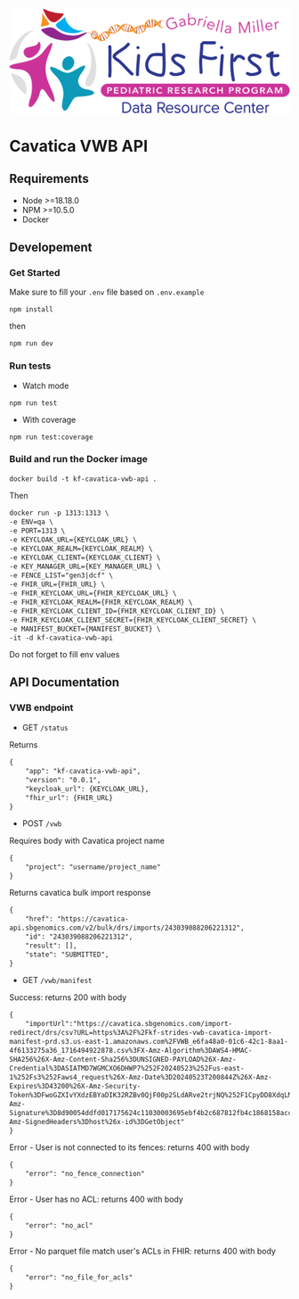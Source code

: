 <p align="center">
  <img src="docs/kids_first_logo.svg" alt="Kids First repository logo" width="660px" />
</p>

# Cavatica VWB API

## Requirements

- Node >=18.18.0
- NPM >=10.5.0
- Docker

## Developement

### Get Started

Make sure to fill your `.env` file based on `.env.example`

```
npm install
```

then 

```
npm run dev
```

### Run tests

- Watch mode

```
npm run test
```

- With coverage

```
npm run test:coverage
```

### Build and run the Docker image

```
docker build -t kf-cavatica-vwb-api .
```

Then

```
docker run -p 1313:1313 \
-e ENV=qa \
-e PORT=1313 \
-e KEYCLOAK_URL={KEYCLOAK_URL} \
-e KEYCLOAK_REALM={KEYCLOAK_REALM} \
-e KEYCLOAK_CLIENT={KEYCLOAK_CLIENT} \
-e KEY_MANAGER_URL={KEY_MANAGER_URL} \
-e FENCE_LIST="gen3|dcf" \
-e FHIR_URL={FHIR_URL} \
-e FHIR_KEYCLOAK_URL={FHIR_KEYCLOAK_URL} \
-e FHIR_KEYCLOAK_REALM={FHIR_KEYCLOAK_REALM} \
-e FHIR_KEYCLOAK_CLIENT_ID={FHIR_KEYCLOAK_CLIENT_ID} \
-e FHIR_KEYCLOAK_CLIENT_SECRET={FHIR_KEYCLOAK_CLIENT_SECRET} \
-e MANIFEST_BUCKET={MANIFEST_BUCKET} \
-it -d kf-cavatica-vwb-api
```

Do not forget to fill env values

## API Documentation

### VWB endpoint

- GET `/status`

Returns

```
{
    "app": "kf-cavatica-vwb-api",
    "version": "0.0.1",
    "keycloak_url": {KEYCLOAK_URL},
    "fhir_url": {FHIR_URL}
}
```

- POST `/vwb`

Requires body with Cavatica project name

```
{
    "project": "username/project_name"
}
```

Returns cavatica bulk import response

```
{
    "href": "https://cavatica-api.sbgenomics.com/v2/bulk/drs/imports/243039088206221312",
    "id": "243039088206221312",
    "result": [],
    "state": "SUBMITTED",
}
```

- GET `/vwb/manifest`

Success: returns 200 with body 

```
{
    "importUrl":"https://cavatica.sbgenomics.com/import-redirect/drs/csv?URL=https%3A%2F%2Fkf-strides-vwb-cavatica-import-manifest-prd.s3.us-east-1.amazonaws.com%2FVWB_e6fa48a0-01c6-42c1-8aa1-4f6133275a36_1716494922878.csv%3FX-Amz-Algorithm%3DAWS4-HMAC-SHA256%26X-Amz-Content-Sha256%3DUNSIGNED-PAYLOAD%26X-Amz-Credential%3DASIATMD7WGMCXO6DHWP7%252F20240523%252Fus-east-1%252Fs3%252Faws4_request%26X-Amz-Date%3D20240523T200844Z%26X-Amz-Expires%3D43200%26X-Amz-Security-Token%3DFwoGZXIvYXdzEBYaDIK32RZBv0QjF00p2SLdARve2trjNQ%252F1CpyDD8XdqLMR4s2HSMF2vU3JnmNEj3KuXVyFlEXuVTkcQykecktze%252BilJV5jzUZDIR50r2Gng82NWkahv2sW6sxnxXAjg%252FlYu852kRGU1cBc8Q5n%252F5MYZpLDaRKlsjhR5TycQjqdeD7huBkiLtvHpZqgTFVDWgSxY8%252BdS7vhkRndse7QsUXqe%252B2E33nGNqZnqplKCv8lDXpK8WmhKL84UjfOUogZIuLS%252FckW6lu2yC2DpikPzESQtT3S6cPa4eBpS3trxVuVZjoKC5%252Bx8iEc8gZ92UrdKLTEvrIGMjMxS%252FMNphGHA56gXEkvTSx1pVvxo9msOVGgxYWtDojtSCTAFzp62z9qBLukdTD1Zm9BbfU%253D%26X-Amz-Signature%3D8d90054ddfd017175624c11030003695ebf4b2c687812fb4c1868158acc139c3%26X-Amz-SignedHeaders%3Dhost%26x-id%3DGetObject"
}
```

Error - User is not connected to its fences: returns 400 with body 

```
{
    "error": "no_fence_connection" 
}
```

Error - User has no ACL: returns 400 with body 

```
{
    "error": "no_acl" 
}
```

Error - No parquet file match user's ACLs in FHIR: returns 400 with body 

```
{
    "error": "no_file_for_acls" 
}
```